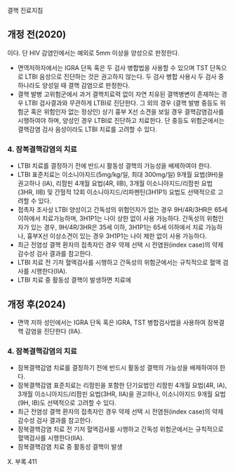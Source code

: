 결핵 진료지침

## 개정 전(2020)
이다. 단 HIV 감염인에서는 예외로 5mm 이상을 양성으로 판정한다.
- 면역저하자에서는 IGRA 단독 혹은 두 검사 병합법을 사용할 수 있으며 TST 단독으로 LTBI 음성으로 진단하는 것은 권고하지 않는다. 두 검사 병합 사용시 두 검사 중 하나라도 양성일 때 결핵 감염으로 판정한다.
- 결핵 발병 고위험군에서 과거 결핵치료력 없이 자연 치유된 결핵병변이 존재하는 경우 LTBI 검사결과와 무관하게 LTBI로 진단한다. 그 외의 경우 (결핵 발병 중등도 위험군 혹은 위험인자 없는 정상인) 상기 흉부 X선 소견을 보일 경우 결핵감염검사를 시행하여야 하며, 양성인 경우 LTBI로 진단하고 치료한다. 단 중등도 위험군에서는 결핵감염 검사 음성이라도 LTBI 치료를 고려할 수 있다.

### 4. 잠복결핵감염의 치료
- LTBI 치료를 결정하기 전에 반드시 활동성 결핵의 가능성을 배제하여야 한다.
- LTBI 표준치료는 이소니아지드(5mg/kg/일, 최대 300mg/일) 9개월 요법(9H)을 권고하나 (IA), 리팜핀 4개월 요법(4R, IIB), 3개월 이소니아지드/리팜핀 요법(3HR, IIB) 및 간헐적 12회 이소니아지드/리파펜틴(3H1P1) 요법도 선택적으로 고려할 수 있다.
- 접촉자 조사상 LTBI 양성이고 간독성의 위험인자가 없는 경우 9H/4R/3HR은 65세 이하에서 치료가능하며, 3H1P1는 나이 상한 없이 사용 가능하다. 간독성의 위험인자가 있는 경우, 9H/4R/3HR은 35세 이하, 3H1P1는 65세 이하에서 치료 가능하나, 흉부X선 이상소견이 있는 경우 3H1P1는 나이 제한 없이 사용 가능하다.
- 최근 전염성 결핵 환자의 접촉자인 경우 약제 선택 시 전염원(index case)의 약제감수성 검사 결과를 참고한다.
- LTBI 치료 전 기저 혈액검사를 시행하고 간독성의 위험군에서는 규칙적으로 혈액 검사를 시행한다(IIA).
- LTBI 치료 중 활동성 결핵이 발생하면 치료에

## 개정 후(2024)
- 면역 저하 성인에서는 IGRA 단독 혹은 IGRA, TST 병합검사법을 사용하여 잠복결핵 감염을 진단한다 (IIA).

### 4. 잠복결핵감염의 치료
- 잠복결핵감염 치료를 결정하기 전에 반드시 활동성 결핵의 가능성을 배제하여야 한다.
- 잠복결핵감염 표준치료는 리팜핀을 포함한 단기요법인 리팜핀 4개월 요법(4R, IA), 3개월 이소니아지드/리팜핀 요법(3HR, IIA)을 권고하나, 이소니아지드 9개월 요법(9H, IB)도 선택적으로 고려할 수 있다.
- 최근 전염성 결핵 환자의 접촉자인 경우 약제 선택 시 전염원(index case)의 약제감수성 검사 결과를 참고한다.
- 잠복결핵감염 치료 전 기저 혈액검사를 시행하고 간독성 위험군에서는 규칙적으로 혈액검사를 시행한다(IIA).
- 잠복결핵감염 치료 중 활동성 결핵이 발생

X. 부록 <PAGE>411